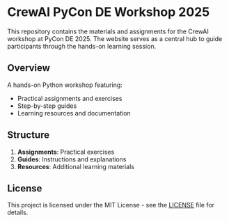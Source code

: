 # CrewAI PyCon DE Workshop 2025

This repository contains the materials and assignments for the CrewAI workshop at PyCon DE 2025. The website serves as a central hub to guide participants through the hands-on learning session.

## Overview

A hands-on Python workshop featuring:
- Practical assignments and exercises
- Step-by-step guides
- Learning resources and documentation

## Structure

1. **Assignments**: Practical exercises
2. **Guides**: Instructions and explanations
3. **Resources**: Additional learning materials

## License

This project is licensed under the MIT License - see the [LICENSE](LICENSE) file for details.

